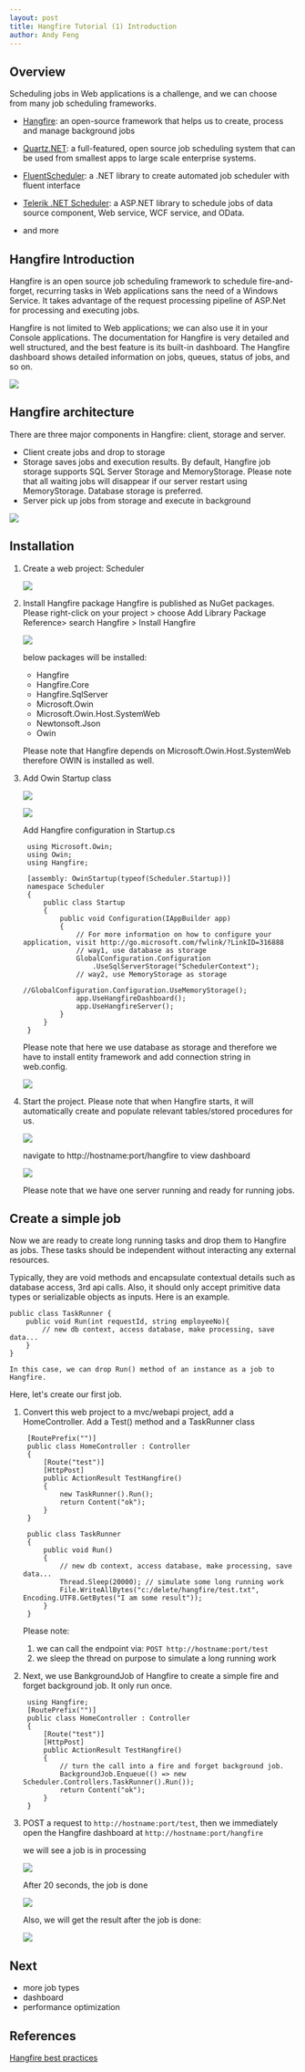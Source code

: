 ```yaml
---
layout: post
title: Hangfire Tutorial (1) Introduction
author: Andy Feng
---
```


## Overview ##

Scheduling jobs in Web applications is a challenge, and we can choose from many job scheduling frameworks. 

- [Hangfire](https://www.hangfire.io): an open-source framework that helps us to create, process and manage background jobs

- [Quartz.NET](https://www.quartz-scheduler.net): a full-featured, open source job scheduling system that can be used from smallest apps to large scale enterprise systems.

- [FluentScheduler](https://github.com/fluentscheduler/FluentScheduler): a .NET library to create automated job scheduler with fluent interface

- [Telerik .NET Scheduler](https://www.telerik.com/products/aspnet-ajax/scheduler.aspx): a ASP.NET library to schedule jobs of data source component, Web service, WCF service, and OData.

- and more

## Hangfire Introduction ##
Hangfire is  an open source job scheduling framework to schedule fire-and-forget, recurring tasks in Web applications sans the need of a Windows Service. It takes advantage of the request processing pipeline of ASP.Net for processing and executing jobs. 

Hangfire is not limited to Web applications; we can also use it in your Console applications. The documentation for Hangfire is very detailed and well structured, and the best feature is its built-in dashboard. The Hangfire dashboard shows detailed information on jobs, queues, status of jobs, and so on.

![](/images/posts/20180206-hangfire-1.png)

## Hangfire architecture ##

There are three major components in Hangfire: client, storage and server.

- Client create jobs and drop to storage
- Storage saves jobs and execution results. By default, Hangfire job storage supports SQL Server Storage and MemoryStorage. Please note that all waiting jobs will disappear if our server restart using MemoryStorage. Database storage is preferred.
- Server pick up jobs from storage and execute in background

![](/images/posts/20180206-hangfire-2.png)

## Installation ##
1. Create a web project: Scheduler

	![](/images/posts/20180206-hangfire-3.png)

1. Install Hangfire package
	Hangfire is published as NuGet packages. Please right-click on your project > choose Add Library Package Reference> search Hangfire > Install Hangfire	

	![](/images/posts/20180206-hangfire-4.png)

	below packages will be installed:
	- Hangfire
	- Hangfire.Core
	- Hangfire.SqlServer
	- Microsoft.Owin
	- Microsoft.Owin.Host.SystemWeb
	- Newtonsoft.Json
	- Owin

	Please note that Hangfire depends on Microsoft.Owin.Host.SystemWeb therefore OWIN is installed as well.

1. Add Owin Startup class

	![](/images/posts/20180206-hangfire-5.png)

	![](/images/posts/20180206-hangfire-6.png)

	Add Hangfire configuration in Startup.cs

		using Microsoft.Owin;
		using Owin;
		using Hangfire;
		
		[assembly: OwinStartup(typeof(Scheduler.Startup))]
		namespace Scheduler
		{
		    public class Startup
		    {
		        public void Configuration(IAppBuilder app)
		        {
		            // For more information on how to configure your application, visit http://go.microsoft.com/fwlink/?LinkID=316888
		            // way1, use database as storage
		            GlobalConfiguration.Configuration
		                .UseSqlServerStorage("SchedulerContext");
		            // way2, use MemoryStorage as storage
		            //GlobalConfiguration.Configuration.UseMemoryStorage();
		            app.UseHangfireDashboard();
		            app.UseHangfireServer();
		        }
		    }
		}

	Please note that here we use database as storage and therefore we have to install entity framework and add connection string in web.config.

	![](/images/posts/20180206-hangfire-7.png)

1. Start the project. Please note that when Hangfire starts, it will automatically create and populate relevant tables/stored procedures for us.

	![](/images/posts/20180206-hangfire-9.png)

	navigate to http://hostname:port/hangfire to view dashboard

	![](/images/posts/20180206-hangfire-8.png)

	Please note that we have one server running and ready for running jobs.

## Create a simple job ##
Now we are ready to create long running tasks and drop them to Hangfire as jobs. These tasks should be independent without interacting any external resources. 

Typically, they are void methods and encapsulate contextual details such as database access, 3rd api calls. Also, it should only accept primitive data types or serializable objects as inputs. Here is an example.

	public class TaskRunner {
		public void Run(int requestId, string employeeNo){
			// new db context, access database, make processing, save data...
		}
	}

	In this case, we can drop Run() method of an instance as a job to Hangfire.

Here, let's create our first job.

1. Convert this web project to a mvc/webapi project, add a HomeController. Add a Test() method and a TaskRunner class

	    [RoutePrefix("")]
	    public class HomeController : Controller
	    {
	        [Route("test")]
	        [HttpPost]
	        public ActionResult TestHangfire()
	        {
	            new TaskRunner().Run();
	            return Content("ok");
	        }
	    }
	
	    public class TaskRunner
	    {
	        public void Run()
	        {
	            // new db context, access database, make processing, save data...
	            Thread.Sleep(20000); // simulate some long running work
	            File.WriteAllBytes("c:/delete/hangfire/test.txt", Encoding.UTF8.GetBytes("I am some result"));
	        }
	    }

	Please note:

	1. we can call the endpoint via: `POST http://hostname:port/test`
	2. we sleep the thread on purpose to simulate a long running work

1. Next, we use BankgroundJob of Hangfire to create a simple fire and forget background job. It only run once.

		using Hangfire;
		[RoutePrefix("")]
	    public class HomeController : Controller
	    {
	        [Route("test")]
	        [HttpPost]
	        public ActionResult TestHangfire()
	        {
	            // turn the call into a fire and forget background job.
	            BackgroundJob.Enqueue(() => new Scheduler.Controllers.TaskRunner().Run());
	            return Content("ok");
	        }
	    }

1. POST a request to `http://hostname:port/test`, then we immediately open the Hangfire dashboard at `http://hostname:port/hangfire`

	we will see a job is in processing

	![](/images/posts/20180206-hangfire-10.png)

	After 20 seconds, the job is done

	![](/images/posts/20180206-hangfire-11.png)

	Also, we will get the result after the job is done:

	![](/images/posts/20180206-hangfire-12.png)

## Next ##
- more job types
- dashboard
- performance optimization

## References ##
[Hangfire best practices](http://docs.hangfire.io/en/latest/best-practices.html)
